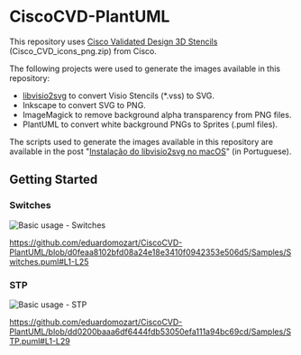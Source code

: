 # CiscoCVD-PlantUML

This repository uses [Cisco Validated Design 3D Stencils](https://www.petenetlive.com/KB/Article/0001041) (Cisco_CVD_icons_png.zip) from Cisco.

The following projects were used to generate the images available in this repository:

* [libvisio2svg](https://github.com/kakwa/libvisio2svg) to convert Visio Stencils (*.vss) to SVG.
* Inkscape to convert SVG to PNG.
* ImageMagick to remove background alpha transparency from PNG files.
* PlantUML to convert white background PNGs to Sprites (.puml files). 

The scripts used to generate the images available in this repository are available in the post "[Instalação do libvisio2svg no macOS](https://eduardomozartdeoliveira.wordpress.com/2023/01/30/instalacao-do-libvisio2svg-no-macos/)" (in Portuguese).

## Getting Started

### Switches

![Basic usage - Switches](https://www.plantuml.com/plantuml/proxy?idx=0&src=https%3A%2F%2Fraw.githubusercontent.com%2Feduardomozart%2FCiscoCVD-PlantUML%2Fmain%2FSamples%2FSwitches.puml)

https://github.com/eduardomozart/CiscoCVD-PlantUML/blob/d0feaa8102bfd08a24e18e3410f0942353e506d5/Samples/Switches.puml#L1-L25

### STP

![Basic usage - STP](https://www.plantuml.com/plantuml/proxy?idx=0&src=https%3A%2F%2Fraw.githubusercontent.com%2Feduardomozart%2FCiscoCVD-PlantUML%2Fmain%2FSamples%2FSTP.puml)

https://github.com/eduardomozart/CiscoCVD-PlantUML/blob/dd0200baaa6df6444fdb53050efa111a94bc69cd/Samples/STP.puml#L1-L29

